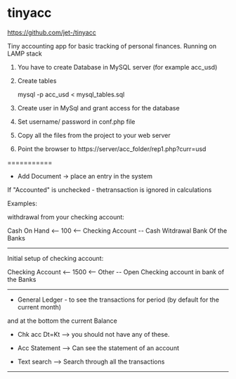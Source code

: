 # tinyacc
https://github.com/jet-/tinyacc

Tiny accounting app for basic tracking of personal finances. Running on LAMP stack

1. You have to create Database in MySQL server (for example acc_usd)

2. Create tables

	mysql -p acc_usd < mysql_tables.sql

3. Create user in MySql and grant access for the database

4. Set username/ password in conf.php file

5. Copy all the files from the project to your web server 

6. Point the browser to https://server/acc_folder/rep1.php?curr=usd

===========


* Add Document -> place an entry in the system

If "Accounted" is unchecked - thetransaction is ignored in calculations



Examples:

withdrawal from your checking account:

Cash On Hand  <--   100  <--   Checking Account  --     Cash Witdrawal Bank Of the Banks

---

Initial setup of checking account:

Checking Account <-- 1500 <-- Other   --   Open Checking account in bank of the Banks

---------------


* General Ledger - to see the transactions for period (by default for the current month)

and at the bottom the current Balance


* Chk acc Dt=Kt  --> you should not have any of these.

* Acc Statement --> Can see the statement of an account

* Text search --> Search through all the transactions

---
